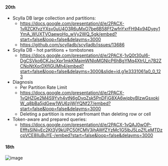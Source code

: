 #### 20th
- Scylla DB large collection and partitions:
  - https://docs.google.com/presentation/d/e/2PACX-1vRZCKfvzYXsv0uU4O3R6uMxO7be6B58Ff2wfnYxrFH94x94Dyey1YmA_WUXTVOaewoHo_wVy2WQ_5gk/embed?start=false&loop=false&delayms=3000
  - https://github.com/scylladb/scylladb/issues/13686
- Scylla DB - hot partitions + tombstones
  - https://docs.google.com/presentation/d/e/2PACX-1vQ0t30uI6-DgCSVko6CKJscXpr1mkKMajmWNIqMGNlcP6hBgYMq4XtrU_n7B2ZCNoNtXorDXflGUMh4/embed?start=false&loop=false&delayms=3000&slide=id.g1e3331061a0_0_123
- Diagnosis
  - Per Partition Rate Limit 
  - https://docs.google.com/presentation/d/e/2PACX-1vQHZGe2M4S9Yvh4vtN6gDvqZsk5PnDFiG8XA6wjpbyBIzwGsxokiW_q8bBa5jdGew1WU6zjWjYQNf27/embed?start=false&loop=false&delayms=3000
  - Deleting a partition is more perfromant than deleting row or cell
- Token-aware and prepared queries:
  -  https://docs.google.com/presentation/d/e/2PACX-1vQAJ0wOP-EfffsSINjvEc2Kt3V9kUPC50fCMV3jhAWfZYzMc1G5lbJ5LpZfLeMTDzcpVCE8IluBuYE-/embed?start=false&loop=false&delayms=3000

#### 18th 

![image](https://github.com/user-attachments/assets/dfe8623a-de6d-4f90-aefd-23c8eb136b40)

